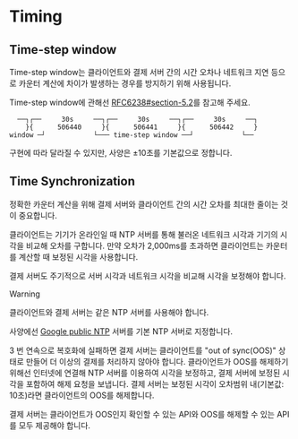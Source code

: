 # Timing

## Time-step window

Time-step window는 클라이언트와 결제 서버 간의 시간 오차나 네트워크 지연 등으로 카운터 계산에 차이가 발생하는 경우를 방지하기 위해 사용됩니다.

Time-step window에 관해선 [RFC6238#section-5.2](https://datatracker.ietf.org/doc/html/rfc6238#section-5.2)를 참고해 주세요.

```text
  ──┐┌──     30s     ──┐┌──     30s     ──┐┌──     30s     ──┐
    }{      506440     }{      506441     }{      506442     }
window ─┘            └─── time-step window ──┘            └──
```

구현에 따라 달라질 수 있지만, 사양은 ±10초를 기본값으로 정합니다.

## Time Synchronization

정확한 카운터 계산을 위해 결제 서버와 클라이언트 간의 시간 오차를 최대한 줄이는 것이 중요합니다.

클라이언트는 기기가 온라인일 때 NTP 서버를 통해 불러온 네트워크 시각과 기기의 시각을 비교해 오차를 구합니다.
만약 오차가 2,000ms를 초과하면 클라이언트는 카운터를 계산할 때 보정된 시각을 사용합니다.

결제 서버도 주기적으로 서버 시각과 네트워크 시각을 비교해 시각을 보정해야 합니다.

> [!WARNING]
> 클라이언트와 결제 서버는 같은 NTP 서버를 사용해야 합니다.
> 
> 사양에선 [Google public NTP](https://developers.google.com/time) 서버를 기본 NTP 서버로 지정합니다.

3 번 연속으로 복호화에 실패하면 결제 서버는 클라이언트를 "out of sync(OOS)" 상태로 만들어 더 이상의 결제를 처리하지 않아야 합니다.
클라이언트가 OOS를 해제하기 위해선 인터넷에 연결해 NTP 서버를 이용하여 시각을 보정하고, 결제 서버에 보정된 시각을 포함하여 해제 요청을 보냅니다. 결제 서버는 보정된 시각이 오차범위 내(기본값: 10초)라면 클라이언트의 OOS를 해제합니다.

결제 서버는 클라이언트가 OOS인지 확인할 수 있는 API와 OOS를 해제할 수 있는 API를 모두 제공해야 합니다.
